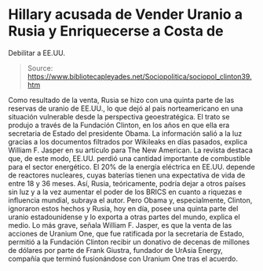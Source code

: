 # Hillary acusada de Vender Uranio a Rusia y Enriquecerse a Costa de 
Debilitar a EE.UU.

> Source: https://www.bibliotecapleyades.net/Sociopolitica/sociopol_clinton39.htm

Como resultado de la venta, Rusia se
hizo con una quinta parte de
las reservas de uranio de
EE.UU., lo que dejó al país norteamericano en una situación
vulnerable desde la perspectiva geoestratégica.
El trato se produjo a través de la
Fundación Clinton, en los años en que ella era secretaria
de Estado del presidente
Obama.
La información salió a la luz
gracias a los documentos filtrados por Wikileaks en días
pasados, explica William F. Jasper en su
artículo para The New
American.
La revista destaca que, de este
modo, EE.UU. perdió una cantidad importante de combustible para
el sector energético.
El 20% de
la energía eléctrica en
EE.UU. depende de reactores nucleares, cuyas baterías tienen
una
expectativa de vida de
entre 18 y 36 meses.
Así, Rusia, teóricamente, podría
dejar a otros países sin luz y a la vez aumentar el poder de
los BRICS en cuanto a riquezas
e influencia mundial, subraya el autor.
Pero Obama y, especialmente,
Clinton, ignoraron estos hechos y Rusia, hoy en día, posee una
quinta parte del uranio estadounidense y lo exporta a otras
partes del mundo, explica el medio.
Lo más grave, señala William F.
Jasper, es que la venta de las acciones de Uranium One, que fue
ratificada por la secretaria de Estado, permitió a la
Fundación Clinton recibir un donativo de decenas de millones
de dólares por parte de Frank Giustra, fundador de UrAsia
Energy, compañía que terminó fusionándose con Uranium One tras
el acuerdo.
